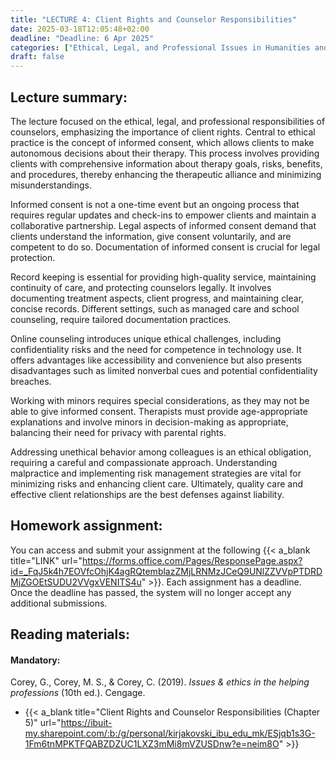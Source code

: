 ```yaml
---
title: "LECTURE 4: Client Rights and Counselor Responsibilities"
date: 2025-03-18T12:05:48+02:00
deadline: "Deadline: 6 Apr 2025"
categories: ["Ethical, Legal, and Professional Issues in Humanities and Social Sciences"]
draft: false
---
```


## Lecture summary:

The lecture focused on the ethical, legal, and professional responsibilities of counselors, emphasizing the importance of client rights. Central to ethical practice is the concept of informed consent, which allows clients to make autonomous decisions about their therapy. This process involves providing clients with comprehensive information about therapy goals, risks, benefits, and procedures, thereby enhancing the therapeutic alliance and minimizing misunderstandings.

Informed consent is not a one-time event but an ongoing process that requires regular updates and check-ins to empower clients and maintain a collaborative partnership. Legal aspects of informed consent demand that clients understand the information, give consent voluntarily, and are competent to do so. Documentation of informed consent is crucial for legal protection.

Record keeping is essential for providing high-quality service, maintaining continuity of care, and protecting counselors legally. It involves documenting treatment aspects, client progress, and maintaining clear, concise records. Different settings, such as managed care and school counseling, require tailored documentation practices.

Online counseling introduces unique ethical challenges, including confidentiality risks and the need for competence in technology use. It offers advantages like accessibility and convenience but also presents disadvantages such as limited nonverbal cues and potential confidentiality breaches.

Working with minors requires special considerations, as they may not be able to give informed consent. Therapists must provide age-appropriate explanations and involve minors in decision-making as appropriate, balancing their need for privacy with parental rights.

Addressing unethical behavior among colleagues is an ethical obligation, requiring a careful and compassionate approach. Understanding malpractice and implementing risk management strategies are vital for minimizing risks and enhancing client care. Ultimately, quality care and effective client relationships are the best defenses against liability.

## Homework assignment:

You can access and submit your assignment at the following {{< a_blank title="LINK" url="https://forms.office.com/Pages/ResponsePage.aspx?id=_FqJ5k4h7EOVfcOhjK4agRQtemblazZMjLRNMzJCeQ9UNlZZVVpPTDRDMjZGOEtSUDU2VVgxVENITS4u" >}}. Each assignment has a deadline. Once the deadline has passed, the system will no longer accept any additional submissions.

## Reading materials:

#### Mandatory:

Corey, G., Corey, M. S., & Corey, C. (2019). *Issues & ethics in the helping professions* (10th ed.). Cengage.

* {{< a_blank title="Client Rights and Counselor Responsibilities (Chapter 5)" url="https://ibuit-my.sharepoint.com/:b:/g/personal/kirjakovski_ibu_edu_mk/ESjqb1s3G-1Fm6tnMPKTFQABZDZUC1LXZ3mMi8mVZUSDnw?e=neim8O" >}}